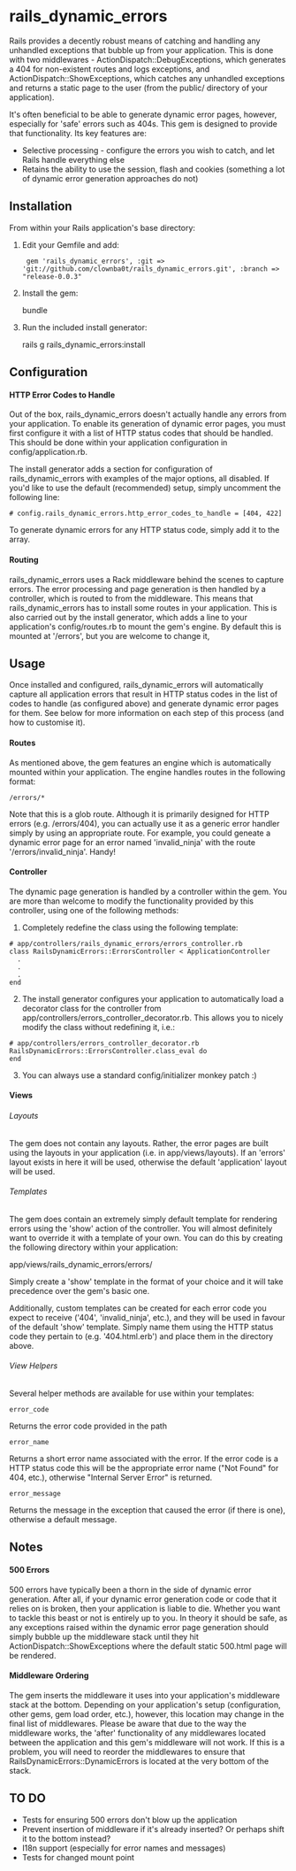rails_dynamic_errors
====================

Rails provides a decently robust means of catching and handling any unhandled exceptions that bubble up from your application. This is done with two middlewares - ActionDispatch::DebugExceptions, which generates a 404 for non-existent routes and logs exceptions, and ActionDispatch::ShowExceptions, which catches any unhandled exceptions and returns a static page to the user (from the public/ directory of your application).

It's often beneficial to be able to generate dynamic error pages, however, especially for 'safe' errors such as 404s. This gem is designed to provide that functionality. Its key features are:
* Selective processing - configure the errors you wish to catch, and let Rails handle everything else
* Retains the ability to use the session, flash and cookies (something a lot of dynamic error generation approaches do not)

## Installation

From within your Rails application's base directory:

1. Edit your Gemfile and add:

        gem 'rails_dynamic_errors', :git => 'git://github.com/clownba0t/rails_dynamic_errors.git', :branch => "release-0.0.3"

2. Install the gem:

	bundle

3. Run the included install generator:

	rails g rails_dynamic_errors:install


## Configuration

#### HTTP Error Codes to Handle
Out of the box, rails_dynamic_errors doesn't actually handle any errors from your application. To enable its generation of dynamic error pages, you must first configure it with a list of HTTP status codes that should be handled. This should be done within your application configuration in config/application.rb.

The install generator adds a section for configuration of rails_dynamic_errors with examples of the major options, all disabled. If you'd like to use the default (recommended) setup, simply uncomment the following line:

    # config.rails_dynamic_errors.http_error_codes_to_handle = [404, 422]

To generate dynamic errors for any HTTP status code, simply add it to the array.

#### Routing

rails_dynamic_errors uses a Rack middleware behind the scenes to capture errors. The error processing and page generation is then handled by a controller, which is routed to from the middleware. This means that rails_dynamic_errors has to install some routes in your application. This is also carried out by the install generator, which adds a line to your application's config/routes.rb to mount the gem's engine. By default this is mounted at '/errors', but you are welcome to change it,

## Usage

Once installed and configured, rails_dynamic_errors will automatically capture all application errors that result in HTTP status codes in the list of codes to handle (as configured above) and generate dynamic error pages for them. See below for more information on each step of this process (and how to customise it).

#### Routes

As mentioned above, the gem features an engine which is automatically mounted within your application. The engine handles routes in the following format:

`/errors/*`

Note that this is a glob route. Although it is primarily designed for HTTP errors (e.g. /errors/404), you can actually use it as a generic error handler simply by using an appropriate route. For example, you could geneate a dynamic error page for an error named 'invalid_ninja' with the route '/errors/invalid_ninja'. Handy!

#### Controller

The dynamic page generation is handled by a controller within the gem. You are more than welcome to modify the functionality provided by this controller, using one of the following methods:

1. Completely redefine the class using the following template:

```
# app/controllers/rails_dynamic_errors/errors_controller.rb
class RailsDynamicErrors::ErrorsController < ApplicationController
  .
  .
  .
end
```

2. The install generator configures your application to automatically load a decorator class for the controller from app/controllers/errors_controller_decorator.rb. This allows you to nicely modify the class without redefining it, i.e.:

```
# app/controllers/errors_controller_decorator.rb
RailsDynamicErrors::ErrorsController.class_eval do
end
```

3. You can always use a standard config/initializer monkey patch :)


#### Views

###### Layouts

The gem does not contain any layouts. Rather, the error pages are built using the layouts in your application (i.e. in app/views/layouts). If an 'errors' layout exists in here it will be used, otherwise the default 'application' layout will be used.

###### Templates

The gem does contain an extremely simply default template for rendering errors using the 'show' action of the controller. You will almost definitely want to override it with a template of your own. You can do this by creating the following directory within your application:

app/views/rails_dynamic_errors/errors/

Simply create a 'show' template in the format of your choice and it will take precedence over the gem's basic one.

Additionally, custom templates can be created for each error code you expect to receive ('404', 'invalid_ninja', etc.), and they will be used in favour of the default 'show' template. Simply name them using the HTTP status code they pertain to (e.g. '404.html.erb') and place them in the directory above.

###### View Helpers

Several helper methods are available for use within your templates:

`error_code`

Returns the error code provided in the path

`error_name`

Returns a short error name associated with the error. If the error code is a HTTP status code this will be the appropriate error name ("Not Found" for 404, etc.), otherwise "Internal Server Error" is returned.

`error_message`

Returns the message in the exception that caused the error (if there is one), otherwise a default message.

## Notes

#### 500 Errors

500 errors have typically been a thorn in the side of dynamic error generation. After all, if your dynamic error generation code or code that it relies on is broken, then your application is liable to die. Whether you want to tackle this beast or not is entirely up to you. In theory it should be safe, as any exceptions raised within the dynamic error page generation should simply bubble up the middleware stack until they hit ActionDispatch::ShowExceptions where the default static 500.html page will be rendered.

#### Middleware Ordering

The gem inserts the middleware it uses into your application's middleware stack at the bottom. Depending on your application's setup (configuration, other gems, gem load order, etc.), however, this location may change in the final list of middlewares. Please be aware that due to the way the middleware works, the 'after' functionality of any middlewares located between the application and this gem's middleware will not work. If this is a problem, you will need to reorder the middlewares to ensure that RailsDynamicErrors::DynamicErrors is located at the very bottom of the stack.

## TO DO
* Tests for ensuring 500 errors don't blow up the application
* Prevent insertion of middleware if it's already inserted? Or perhaps shift it to the bottom instead?
* I18n support (especially for error names and messages)
* Tests for changed mount point

